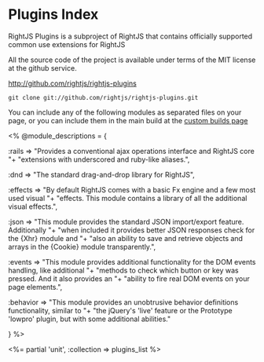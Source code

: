 # Plugins Index


RightJS Plugins is a subproject of RightJS that contains officially supported common use extensions
for RightJS

All the source code of the project is available under terms of the MIT license at the
github service.

<http://github.com/rightjs/rightjs-plugins>

`git clone git://github.com/rightjs/rightjs-plugins.git`

You can include any of the following modules as separated files on your page, or you
can include them in the main build at the [custom builds page](<%= builds_path %>)

<%
@module_descriptions = {
  
  :rails    => "Provides a conventional ajax operations interface and RightJS core "+
               "extensions with underscored and ruby-like aliases.",
                
  :dnd      => "The standard drag-and-drop library for RightJS",
  
  :effects  => "By default RightJS comes with a basic Fx engine and a few most used visual "+
                "effects. This module contains a library of all the additional visual effects.",
                
  :json     => "This module provides the standard JSON import/export feature. Additionally "+
               "when included it provides better JSON responses check for the {Xhr} module and "+
               "also an ability to save and retrieve objects and arrays in the {Cookie} module transparently.",
               
  :events   => "This module provides additional functionality for the DOM events handling, like additional "+
               "methods to check which button or key was pressed. And it also provides an "+
               "ability to fire real DOM events on your page elements.",
               
  :behavior => "This module provides an unobtrusive behavior definitions functionality, similar to "+
               "the jQuery's 'live' feature or the Prototype 'lowpro' plugin, but with some additional abilities."

}
%>

<%= partial 'unit', :collection => plugins_list %>
